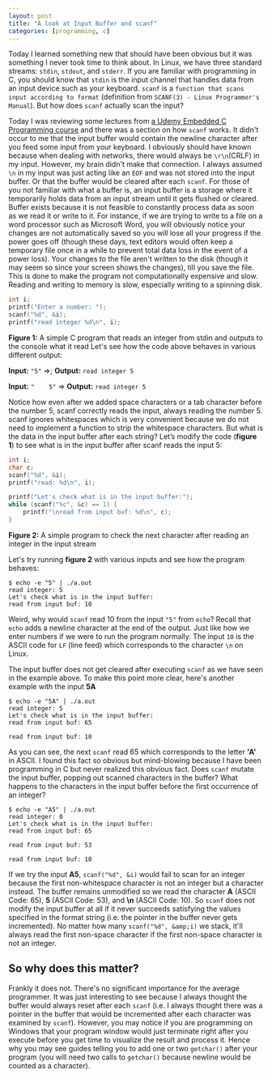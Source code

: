 ```yaml
---
layout: post
title: "A look at Input Buffer and scanf"
categories: [programming, c]
---
```

Today I learned something new that should have been obvious but it was something I never took time to think about. In Linux, we have three standard streams: `stdin`, `stdout`, and `stderr`. If you are familiar with programming in C, you should know that `stdin` is the input channel that handles data from an input device such as your keyboard.  `scanf` is a `function that scans input according to format` (definition from `SCANF(3) - Linux Programmer's Manual`). But how does `scanf` actually scan the input?

Today I was reviewing some lectures from [a Udemy Embedded C Programming course](https://www.udemy.com/course/microcontroller-embedded-c-programming/) and there was a section on how `scanf` works. It didn't occur to me that the input buffer would contain the newline character after you feed some input from your keyboard. I obviously should have known because when dealing with networks, there would always be `\r\n`(CRLF) in my input. However, my brain didn't make that connection. I always assumed `\n` in my input was just acting like an `EOF` and was not stored into the input buffer. Or that the buffer would be cleared after each `scanf`. For those of you not familiar with what a buffer is, an input buffer is a storage where it temporarily holds data from an input stream until it gets flushed or cleared. Buffer exists because it is not feasible to constantly process data as soon as we read it or write to it. For instance, if we are trying to write to a file on a word processor such as Microsoft Word, you will obviously notice your changes are not automatically saved so you will lose all your progress if the power goes off (though these days, text editors would often keep a temporary file once in a while to prevent total data loss in the event of a power loss). Your changes to the file aren't written to the disk (though it may seem so since your screen shows the changes), till you save the file. This is done to make the program not computationally expensive and slow. Reading and writing to memory is slow, especially writing to a spinning disk.


```c
int i;
printf("Enter a number: ");
scanf("%d", &i);
printf("read integer %d\n", i);
```
**Figure 1:** A simple C program that reads an integer from stdin and outputs to the console what it read
Let's see how the code above behaves in various different output:

**Input:** `"5"`		=>;	**Output:**	`read integer 5`

**Input:** `"    5"`	=>	**Output:**	`read integer 5`

Notice how even after we added space characters or a tab character before the number 5, scanf correctly reads the input, always reading the number 5. scanf ignores whitespaces which is very convenient because we do not need to implement a function to strip the whitespace characters. But what is the data in the input buffer after each string? Let’s modify the code (**figure 1**) to see what is in the input buffer after scanf reads the input 5:

```c
int i;
char c;
scanf("%d", &i);
printf("read: %d\n", i);

printf("Let's check what is in the input buffer:");
while (scanf("%c", &c) == 1) {
    printf("\nread from input buf: %d\n", c);
}
```
**Figure 2:** A simple program to check the next character after reading an integer in the input stream

Let's try running **figure 2** with various inputs and see how the program behaves:

```
$ echo -e "5" | ./a.out
read integer: 5
Let's check what is in the input buffer:
read from input buf: 10
```

Weird, why would `scanf` read 10 from the input `"5"` from `echo`? Recall that `echo` adds a newline character at the end of the output. Just like how we enter numbers if we were to run the program normally. The input `10` is the ASCII code for `LF` (line feed) which corresponds to the character `\n` on Linux.

The input buffer does not get cleared after executing `scanf` as we have seen in the example above. To make this point more clear, here's another example with the input **5A**

```
$ echo -e "5A" | ./a.out
read integer: 5
Let's check what is in the input buffer:
read from input buf: 65

read from input buf: 10
```

As you can see, the next `scanf` read 65 which corresponds to the letter **'A'** in ASCII. I found this fact so obvious but mind-blowing because I have been programming in C but never realized this obvious fact. Does `scanf` mutate the input buffer, popping out scanned characters in the buffer? What happens to the characters in the input buffer before the first occurrence of an integer?

```
$ echo -e "A5" | ./a.out
read integer: 0
Let's check what is in the input buffer:
read from input buf: 65

read from input buf: 53

read from input buf: 10
```

If we try the input **A5**, `scanf("%d", &i)` would fail to scan for an integer because the first non-whitespace character is not an integer but a character instead. The buffer remains unmodified so we read the character **A** (ASCII Code: 65), **5** (ASCII Code: 53), and **\n** (ASCII Code: 10). So `scanf` does not modify the input buffer at all if it never succeeds satisfying the values specified in the format string (i.e. the pointer in the buffer never gets incremented). No matter how many `scanf("%d", &amp;i)` we stack, it'll always read the first non-space character if the first non-space character is not an integer.

## So why does this matter?

Frankly it does not. There's no significant importance for the average programmer. It was just interesting to see because I always thought the buffer would always reset after each `scanf` (i.e. I always thought there was a pointer in the buffer that would be incremented after each character was examined by `scanf`). However, you may notice if you are programming on Windows that your program window would just terminate right after you execute before you get time to visualize the result and process it. Hence why you may see guides telling you to add one or two `getchar()` after your program (you will need two calls to `getchar()` because newline would be counted as a character).
